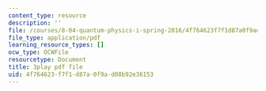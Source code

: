 ```yaml
---
content_type: resource
description: ''
file: /courses/8-04-quantum-physics-i-spring-2016/4f764623f7f1d87a0f9ad08b92e36153_G3HSP3qMgKI.pdf
file_type: application/pdf
learning_resource_types: []
ocw_type: OCWFile
resourcetype: Document
title: 3play pdf file
uid: 4f764623-f7f1-d87a-0f9a-d08b92e36153
---
```

